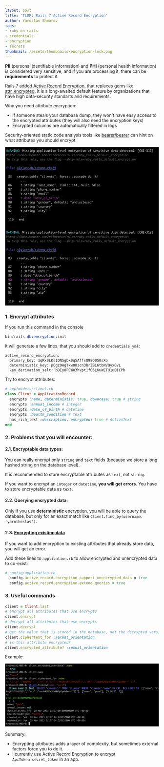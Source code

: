```yaml
---
layout: post
title: 'TLDR: Rails 7 Active Record Encryption'
author: Yaroslav Shmarov
tags: 
- ruby on rails
- credentials
- encryption
- secrets
thumbnail: /assets/thumbnails/encryption-lock.png
---
```


**PII** (personal identifiable information) and **PHI** (personal health information) is considered very sensitive, and if you are processing it, there can be **requirements** to protect it.

Rails 7 added [Active Record Encryption](https://edgeguides.rubyonrails.org/active_record_encryption.html), that replaces gems like [attr_encrypted](https://github.com/attr-encrypted/attr_encrypted). It is a long-awaited default feature by organizations that have high data-security standarts and requirements.

Why you need attribute encryption:
* If someone steals your database dump, they won't have easy access to the encrypted attributes (they will also need the encryption keys)
* Encrypted columns are automatically filtered in logs

Security-oriented static code analysis tools like [bearer/bearer](https://github.com/bearer/bearer) can hint on what attributes you should encrypt:

![bearer-attribute-encryption-scan-results](/assets/images/bearer-attribute-encryption-scan-results.png)

### 1. Encrypt attributes

If you run this command in the console

```s
bin/rails db:encryption:init
```

it will generate a few lines, that you should add to `credentials.yml`:

```
active_record_encryption:
  primary_key: 1qRx9LKs1ON5gbk0q5Affs898O0S0sXo
  deterministic_key: pCgz9AgTkwO8zcn3hrZBL6tbNVQyxGvL
  key_derivation_salt: pOIy8FEWO3hVpt1f05LKuWETU1uOICPb
```

Try to encrypt attributes:

```ruby
# app/models/client.rb
class Client < ApplicationRecord
  encrypts :name, deterministic: true, downcase: true # string
  encrypts :annual_income # integer
  encrypts :date_of_birth # datetime
  encrypts :health_condition # text
  has_rich_text :description, encrypted: true # ActionText
end
```

### 2. Problems that you will encounter:

#### 2.1. Encryptable data types:

You can really encrypt only `string` and `text` fields (because we store a long hashed string on the database level).

It is recommended to store encryptable attributes as `text`, not `string`.

If you want to encrypt an `integer` or `datetime`, **you will get errors**. You have to store encryptable data as `text`.

#### 2.2. Querying encrypted data:

Only if you use **deterministic** encryption, you will be able to query the database, but only for an exact match like `Client.find_by(username: 'yarotheslav')`.

#### 2.3. [Encrypting existing data](https://edgeguides.rubyonrails.org/active_record_encryption.html#support-for-unencrypted-data)

If you want to add encryption to existing attributes that already store data, you will get an error.

Add these lines to `application.rb` to allow encrypted and unencrypted data to co-exist:

```ruby
# config/application.rb
  config.active_record.encryption.support_unencrypted_data = true
  config.active_record.encryption.extend_queries = true
```

### 3. Useful commands

```ruby
client = Client.last
# encrypt all attributes that use encrypts
client.encrypt
# decrypt all attributes that use encrypts
client.decrypt
# get the value that is stored in the database, not the decrypted version
client.ciphertext_for :sexual_orientation
# is this attribute encrypted?
client.encrypted_attribute? :sexual_orientation
```

Example:

![encrypted-attributes-api](/assets/images/encrypted-attributes-api.png)

Summary:
- Encrypting attributes adds a layer of complexity, but sometimes external factors force you to do it. 
- I currently use Active Record Encryption to encrypt `ApiToken.secret_token` in an app.
